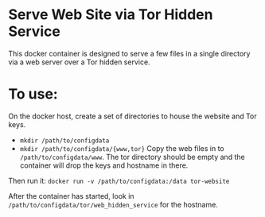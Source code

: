 # Serve Web Site via Tor Hidden Service

This docker container is designed to serve a few files in a single directory
via a web server over a Tor hidden service.

# To use:

On the docker host, create a set of directories to house the website and Tor
keys.
* `mkdir /path/to/configdata`
* `mkdir /path/to/configdata/{www,tor}`
Copy the web files in to `/path/to/configdata/www`. The tor directory should
be empty and the container will drop the keys and hostname in there.

Then run it:
`docker run -v /path/to/configdata:/data tor-website`

After the container has started, look in
`/path/to/configdata/tor/web_hidden_service` for the hostname.
